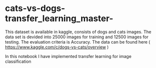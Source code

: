 # cats-vs-dogs-transfer_learning_master-

This dataset is available in kaggle, consists of dogs and cats images. The data set is devided into 25000 images for training and 12500 images for testing. The evaluation criteria is Accuracy. The data can be found here ( https://www.kaggle.com/c/dogs-vs-cats/overview )


In this notebook I have implemented transfer learning for image classification
